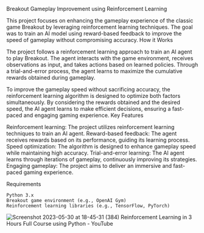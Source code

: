 Breakout Gameplay Improvement using Reinforcement Learning

This project focuses on enhancing the gameplay experience of the classic game Breakout by leveraging reinforcement learning techniques. The goal was to train an AI model using reward-based feedback to improve the speed of gameplay without compromising accuracy.
How it Works

The project follows a reinforcement learning approach to train an AI agent to play Breakout. The agent interacts with the game environment, receives observations as input, and takes actions based on learned policies. Through a trial-and-error process, the agent learns to maximize the cumulative rewards obtained during gameplay.

To improve the gameplay speed without sacrificing accuracy, the reinforcement learning algorithm is designed to optimize both factors simultaneously. By considering the rewards obtained and the desired speed, the AI agent learns to make efficient decisions, ensuring a fast-paced and engaging gaming experience.
Key Features

   Reinforcement learning: The project utilizes reinforcement learning techniques to train an AI agent.
   Reward-based feedback: The agent receives rewards based on its performance, guiding its learning process.
   Speed optimization: The algorithm is designed to enhance gameplay speed while maintaining high accuracy.
   Trial-and-error learning: The AI agent learns through iterations of gameplay, continuously improving its strategies.
   Engaging gameplay: The project aims to deliver an immersive and fast-paced gaming experience.

Requirements

    Python 3.x
    Breakout game environment (e.g., OpenAI Gym)
    Reinforcement learning libraries (e.g., TensorFlow, PyTorch)
    
    
    
    
    
![Screenshot 2023-05-30 at 18-45-31 (384) Reinforcement Learning in 3 Hours Full Course using Python - YouTube](https://github.com/Fahim-ok/reinforcement-Learning/assets/79527791/fae0bdfb-05cf-4a67-9ada-08622cf7c8f1)

